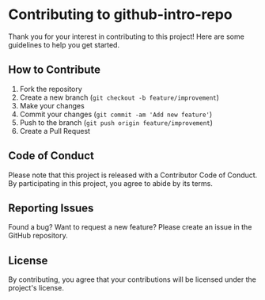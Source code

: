 # Contributing to github-intro-repo

Thank you for your interest in contributing to this project! Here are some guidelines to help you get started.

## How to Contribute

1. Fork the repository
2. Create a new branch (`git checkout -b feature/improvement`)
3. Make your changes
4. Commit your changes (`git commit -am 'Add new feature'`)
5. Push to the branch (`git push origin feature/improvement`)
6. Create a Pull Request

## Code of Conduct

Please note that this project is released with a Contributor Code of Conduct. By participating in this project, you agree to abide by its terms.

## Reporting Issues

Found a bug? Want to request a new feature? Please create an issue in the GitHub repository.

## License

By contributing, you agree that your contributions will be licensed under the project's license.